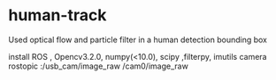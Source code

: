# human-track

Used optical flow and particle filter in a human detection bounding box

install ROS , Opencv3.2.0, numpy(<10.0), scipy ,filterpy, imutils
camera rostopic :/usb_cam/image_raw   /cam0/image_raw
